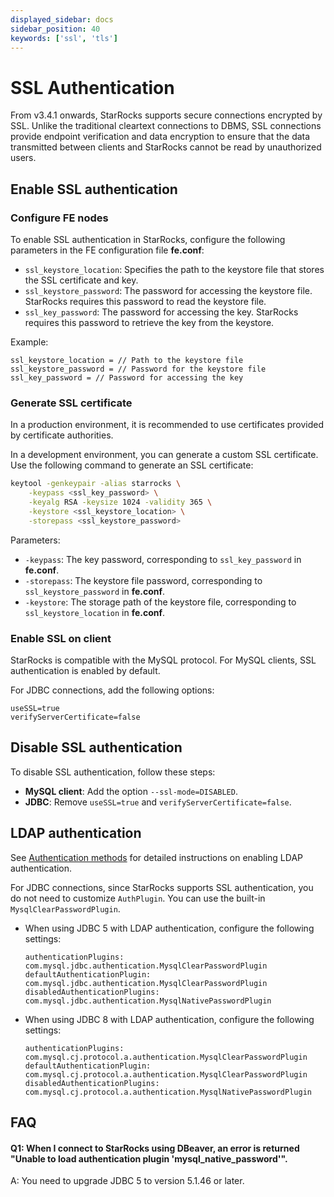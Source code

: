 ```yaml
---
displayed_sidebar: docs
sidebar_position: 40
keywords: ['ssl', 'tls']
---
```


# SSL Authentication

From v3.4.1 onwards, StarRocks supports secure connections encrypted by SSL. Unlike the traditional cleartext connections to DBMS, SSL connections provide endpoint verification and data encryption to ensure that the data transmitted between clients and StarRocks cannot be read by unauthorized users.

## Enable SSL authentication

### Configure FE nodes

To enable SSL authentication in StarRocks, configure the following parameters in the FE configuration file **fe.conf**:

- `ssl_keystore_location`: Specifies the path to the keystore file that stores the SSL certificate and key.
- `ssl_keystore_password`: The password for accessing the keystore file. StarRocks requires this password to read the keystore file.
- `ssl_key_password`: The password for accessing the key. StarRocks requires this password to retrieve the key from the keystore.

Example:

```Properties
ssl_keystore_location = // Path to the keystore file  
ssl_keystore_password = // Password for the keystore file  
ssl_key_password = // Password for accessing the key  
```

### Generate SSL certificate

In a production environment, it is recommended to use certificates provided by certificate authorities.

In a development environment, you can generate a custom SSL certificate. Use the following command to generate an SSL certificate:

```Bash
keytool -genkeypair -alias starrocks \
    -keypass <ssl_key_password> \
    -keyalg RSA -keysize 1024 -validity 365 \
    -keystore <ssl_keystore_location> \
    -storepass <ssl_keystore_password>
```

Parameters:

- `-keypass`: The key password, corresponding to `ssl_key_password` in  **fe.conf**.
- `-storepass`: The keystore file password, corresponding to `ssl_keystore_password` in  **fe.conf**.
- `-keystore`: The storage path of the keystore file, corresponding to `ssl_keystore_location` in  **fe.conf**.

### Enable SSL on client

StarRocks is compatible with the MySQL protocol. For MySQL clients, SSL authentication is enabled by default.

For JDBC connections, add the following options:

```Properties
useSSL=true
verifyServerCertificate=false
```

## Disable SSL authentication

To disable SSL authentication, follow these steps:

- **MySQL client**: Add the option `--ssl-mode=DISABLED`.
- **JDBC**: Remove `useSSL=true` and `verifyServerCertificate=false`.

## LDAP authentication

See [Authentication methods](./authentication/ldap_authentication.md) for detailed instructions on enabling LDAP authentication.

For JDBC connections, since StarRocks supports SSL authentication, you do not need to customize `AuthPlugin`. You can use the built-in `MysqlClearPasswordPlugin`.

- When using JDBC 5 with LDAP authentication, configure the following settings:

  ```Properties
  authenticationPlugins: com.mysql.jdbc.authentication.MysqlClearPasswordPlugin
  defaultAuthenticationPlugin: com.mysql.jdbc.authentication.MysqlClearPasswordPlugin
  disabledAuthenticationPlugins: com.mysql.jdbc.authentication.MysqlNativePasswordPlugin
  ```

- When using JDBC 8 with LDAP authentication, configure the following settings:

  ```Properties
  authenticationPlugins: com.mysql.cj.protocol.a.authentication.MysqlClearPasswordPlugin
  defaultAuthenticationPlugin: com.mysql.cj.protocol.a.authentication.MysqlClearPasswordPlugin
  disabledAuthenticationPlugins: com.mysql.cj.protocol.a.authentication.MysqlNativePasswordPlugin
  ```

## FAQ

#### Q1: When I connect to StarRocks using DBeaver, an error is returned "Unable to load authentication plugin 'mysql_native_password'".

A: You need to upgrade JDBC 5 to version 5.1.46 or later.
